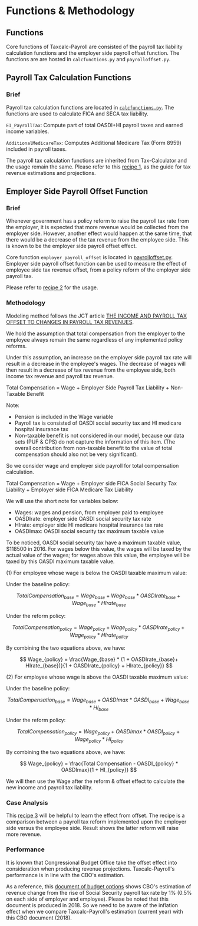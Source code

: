 Functions & Methodology
=======================

## Functions

Core functions of Taxcalc-Payroll are consisted of the payroll tax liability calculation functions and the employer side payroll offset function. The functions are are hosted in `calcfunctions.py` and `payrolloffset.py`. 


## Payroll Tax Calculation Functions

### Brief

Payroll tax calculation functions are located in [`calcfunctions.py`](https://github.com/bodiyang/Taxcalc-Payroll/blob/master/taxcalcpayroll/calcfunctions.py). The functions are used to calculate FICA and SECA tax liability.

`EI_PayrollTax`: Compute part of total OASDI+HI payroll taxes and earned income variables.

`AdditionalMedicareTax`: Computes Additional Medicare Tax (Form 8959) included in payroll taxes.

The payroll tax calculation functions are inherited from Tax-Calculator and the usage remain the same. 
Please refer to this [recipe 1](https://bodiyang.github.io/Taxcalc-Payroll/recipes/recipe1.html), as the guide for tax revenue estimations and projections.

## Employer Side Payroll Offset Function

### Brief

Whenever government has a policy reform to raise the payroll tax rate from the employer, it is expected that more revenue would be collected from the employer side. However, another effect would happen at the same time, that there would be a decrease of the tax revenue from the employee side. This is known to be the employer side payroll offset effect.

Core function `employer_payroll_offset` is located in [payrolloffset.py](https://github.com/bodiyang/Taxcalc-Payroll/blob/master/taxcalcpayroll/payrolloffset.py). Employer side payroll offset function can be used to measure the effect of employee side tax revenue offset, from a policy reform of the employer side payroll tax. 

Please refer to [recipe 2](https://bodiyang.github.io/Taxcalc-Payroll/recipes/recipe2.html) for the usage.


### Methodology

Modeling method follows the JCT article [THE INCOME AND PAYROLL TAX OFFSET TO CHANGES IN PAYROLL TAX REVENUES](https://www.jct.gov/publications/2016/jcx-89-16/).

We hold the assumption that total compensation from the employer to the employee always remain the same regardless of any implemented policy reforms.

Under this assumption, an increase on the employer side payroll tax rate will result in a decrease in the employee's wages. The decrease of wages will then result in a decrease of tax revenue from the employee side, both income tax revenue and payroll tax revenue.

Total Compensation = Wage + Employer Side Payroll Tax Liability + Non-Taxable Benefit
 
Note:
- Pension is included in the Wage variable  
- Payroll tax is consisted of OASDI social security tax and HI medicare hospital insurance tax
- Non-taxable benefit is not considered in our model, because our data sets (PUF & CPS) do not capture the information of this item. (The overall contribution from non-taxable benefit to the value of total compensation should also not be very significant). 


So we consider wage and employer side payroll for total compensation calculation.

Total Compensation = Wage + Employer side FICA Social Security Tax Liability + Employer side FICA Medicare Tax Liability 

We will use the short note for variables below:
- Wages: wages and pension, from employer paid to employee
- OASDIrate: employer side OASDI social security tax rate
- HIrate: employer side HI medicare hospital insurance tax rate
- OASDImax: OASDI social security tax maximum taxable value


To be noticed, OASDI social security tax have a maximum taxable value, $118500 in 2016. For wages below this value, the wages will be taxed by the actual value of the wages; for wages above this value, the employee will be taxed by this OASDI maximum taxable value.


(1) For employee whose wage is below the OASDI taxable maximum value:

Under the baseline policy:

$$
Total Compensation_{base} = Wage_{base} + Wage_{base} * OASDIrate_{base} + Wage_{base} * HIrate_{base}
$$

Under the reform policy:

$$
Total Compensation_{policy} = Wage_{policy} + Wage_{policy} * OASDIrate_{policy} + Wage_{policy} * HIrate_{policy}
$$

By combining the two equations above, we have:

$$
Wage_{policy} = \frac{Wage_{base} * (1 + OASDIrate_{base}+ HIrate_{base})}{1 + OASDIrate_{policy} + HIrate_{policy}}
$$

    
(2) For employee whose wage is above the OASDI taxable maximum value:

Under the baseline policy:

$$
Total Compensation_{base} = Wage_{base} + OASDImax * OASDI_{base} + Wage_{base} * HI_{base}
$$

Under the reform policy:

$$
Total Compensation_{policy} = Wage_{policy} + OASDImax * OASDI_{policy} + Wage_{policy} * HI_{policy}
$$

By combining the two equations above, we have:

$$
Wage_{policy} = \frac{Total Compensation - OASDI_{policy} * OASDImax}{1 + HI_{policy}}
$$


We will then use the Wage after the reform & offset effect to calculate the new income and payroll tax liability.


### Case Analysis

This [recipe 3](https://bodiyang.github.io/Taxcalc-Payroll/recipes/recipe3.html) will be helpful to learn the effect from offset. The recipe is a comparison between a payroll tax reform implemented upon the employer side versus the employee side. Result shows the latter reform will raise more revenue.

### Performance

It is known that Congressional Budget Office take the offset effect into consideration when producing revenue projections. Taxcalc-Payroll's performance is in line with the CBO's estimation.

As a reference, this [document of budget options](https://www.cbo.gov/budget-options/54805) shows CBO's estimation of revenue change from the rise of Social Security payroll tax rate by 1% (0.5% on each side of employer and employee). Please be noted that this document is produced in 2018. So we need to be aware of the inflation effect when we compare Taxcalc-Payroll's estimation (current year) with this CBO document (2018).
